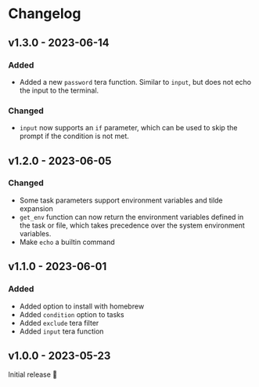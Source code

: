 # Changelog

## v1.3.0 - 2023-06-14

### Added
- Added a new `password` tera function. Similar to `input`, but does not echo the input to the
terminal.

### Changed
- `input` now supports an `if` parameter, which can be used to skip the prompt if the condition is
not met.

## v1.2.0 - 2023-06-05

### Changed
- Some task parameters support environment variables and tilde expansion
- `get_env` function can now return the environment variables defined in the task or file, which
takes precedence over the system environment variables.
- Make `echo` a builtin command

## v1.1.0 - 2023-06-01

### Added
- Added option to install with homebrew
- Added `condition` option to tasks
- Added `exclude` tera filter
- Added `input` tera function

## v1.0.0 - 2023-05-23

Initial release 🚀
